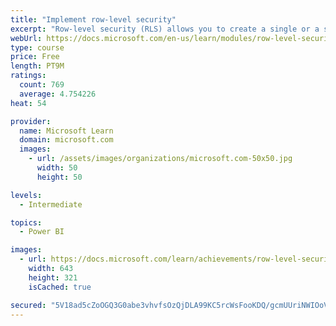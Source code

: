 ```yaml
---
title: "Implement row-level security"
excerpt: "Row-level security (RLS) allows you to create a single or a set of reports that targets data for a specific user. In this module, you will learn how to implement RLS by using either a static or dynamic method and how Microsoft Power BI simplifies testing RLS in Power BI Desktop and Power BI service."
webUrl: https://docs.microsoft.com/en-us/learn/modules/row-level-security-power-bi/
type: course
price: Free
length: PT9M
ratings:
  count: 769
  average: 4.754226
heat: 54

provider:
  name: Microsoft Learn
  domain: microsoft.com
  images:
    - url: /assets/images/organizations/microsoft.com-50x50.jpg
      width: 50
      height: 50

levels:
  - Intermediate

topics:
  - Power BI

images:
  - url: https://docs.microsoft.com/learn/achievements/row-level-security-power-bi-social.png
    width: 643
    height: 321
    isCached: true

secured: "5V18ad5cZoOGQ3G0abe3vhvfsOzQjDLA99KC5rcWsFooKDQ/gcmUUriNWIOoVr5QXTkZ0QPB186Ffdi1u9E9g8oscKk1SgEDXvc9KaK3b79j1y4EpLOMZVc/9yVt7r+xHYIJBlSIrwL1WqhxQ+Xpqwy7O7rSP6pZlKqm6vfUflCm3hi6NyVXxJaRLhPlIo/8BqXd2mKZJaGd27sZbDzqO/7zwf1qTaXoxY0IbkKWCQ5HnN+/fKu3/nkUWaGZO61wjseoBIoW3CUd0wPERVVDvI/rvX8+BJM5OJg6h3DZeXXaTUlbi0lb2SVE3bdUchImquEoFVbzRtBUDSwzK7IqAcTPuGwtaGr8HHWBk6H4S0Mp5aflcVE9EYoB9swjaODwMHj83EGhC1IDhvn5iVi32dioHzVPHPSwNcqTj5UOrjw=;oilSLKb3s1M9UmBXe9DcrQ=="
---
```


